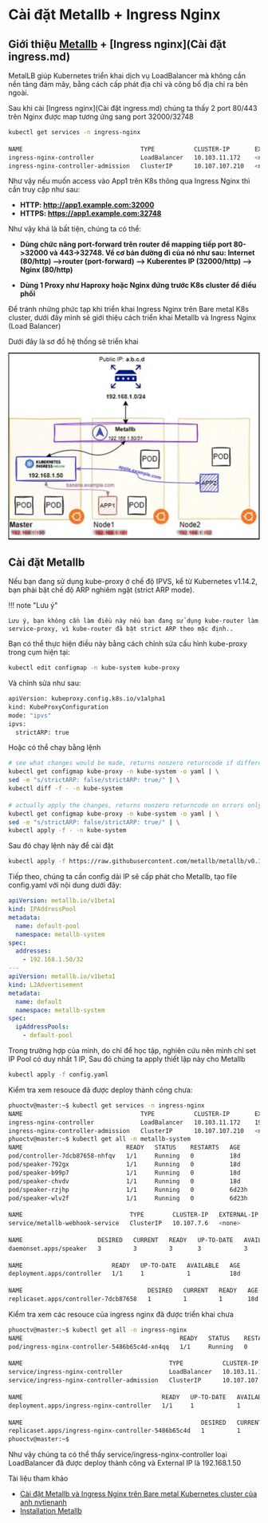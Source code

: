 # Cài đặt Metallb + Ingress Nginx

## Giới thiệu [Metallb](https://metallb.universe.tf/concepts/) + [Ingress nginx](Cài đặt ingress.md)

MetalLB giúp Kubernetes triển khai dịch vụ LoadBalancer mà không cần nền tảng đám mây, bằng cách cấp phát địa chỉ và công bố địa chỉ ra bên ngoài.

Sau khi cài [Ingress nginx](Cài đặt ingress.md) chúng ta thấy 2 port 80/443 trên Nginx được map tương ứng sang port 32000/32748


```bash 
kubectl get services -n ingress-nginx

NAME                                 TYPE           CLUSTER-IP       EXTERNAL-IP    PORT(S)                      AGE
ingress-nginx-controller             LoadBalancer   10.103.11.172    <none>         80:32000/TCP,443:32748/TCP   17d
ingress-nginx-controller-admission   ClusterIP      10.107.107.210   <none>         443/TCP                      17d


```
Như vậy nếu muốn access vào App1 trên K8s thông qua Ingress Nginx thì cần truy cập như sau:

- **HTTP: http://app1.example.com:32000**
- **HTTPS: https://app1.example.com:32748**

Như vậy khá là bất tiện, chúng ta có thể:

- **Dùng chức năng port-forward trên router để mapping tiếp port 80->32000 và 443->32748. Về cơ bản đường đi của nó như sau: Internet (80/http) –>router (port-forward) –> Kuberentes IP (32000/http) –> Nginx (80/http)**

- **Dùng 1 Proxy như Haproxy hoặc Nginx đứng trước K8s cluster để điều phối**

Để tránh những phức tạp khi triển khai Ingress Nginx trên Bare metal K8s cluster, dưới đây mình sẽ giới thiệu cách triển khai Metallb và Ingress Nginx (Load Balancer)

Dưới đây là sơ đồ hệ thống sẽ triển khai

![Ingress](images/sodometa.png)

## Cài đặt Metallb

Nếu bạn đang sử dụng kube-proxy ở chế độ IPVS, kể từ Kubernetes v1.14.2, bạn phải bật chế độ ARP nghiêm ngặt (strict ARP mode).


!!! note "Lưu ý"

    Lưu ý, bạn không cần làm điều này nếu bạn đang sử dụng kube-router làm service-proxy, vì kube-router đã bật strict ARP theo mặc định..


Bạn có thể thực hiện điều này bằng cách chỉnh sửa cấu hình kube-proxy trong cụm hiện tại:

```bash 
kubectl edit configmap -n kube-system kube-proxy
```

Và chỉnh sửa như sau:

```bash 
apiVersion: kubeproxy.config.k8s.io/v1alpha1
kind: KubeProxyConfiguration
mode: "ipvs"
ipvs:
  strictARP: true
```

Hoặc có thể chạy bằng lệnh

```bash 
# see what changes would be made, returns nonzero returncode if different
kubectl get configmap kube-proxy -n kube-system -o yaml | \
sed -e "s/strictARP: false/strictARP: true/" | \
kubectl diff -f - -n kube-system

# actually apply the changes, returns nonzero returncode on errors only
kubectl get configmap kube-proxy -n kube-system -o yaml | \
sed -e "s/strictARP: false/strictARP: true/" | \
kubectl apply -f - -n kube-system
```

Sau đó chạy lệnh này để cài đặt

```bash 
kubectl apply -f https://raw.githubusercontent.com/metallb/metallb/v0.14.9/config/manifests/metallb-native.yaml
```

Tiếp theo, chúng ta cần config dải IP sẽ cấp phát cho Metallb, tạo file config.yaml với nội dung dưới đây:

```yaml title="config.yaml"  linenums="1"
apiVersion: metallb.io/v1beta1
kind: IPAddressPool
metadata:
  name: default-pool
  namespace: metallb-system
spec:
  addresses:
    - 192.168.1.50/32
---
apiVersion: metallb.io/v1beta1
kind: L2Advertisement
metadata:
  name: default
  namespace: metallb-system
spec:
  ipAddressPools:
    - default-pool
```

Trong trường hợp của mình, do chỉ để học tập, nghiên cứu nên mình chỉ set IP Pool có duy nhất 1 IP, Sau đó chúng ta apply thiết lập này cho Metallb

```bash 
kubectl apply -f config.yaml
```

Kiểm tra xem resouce đã được deploy thành công chưa:
```bash 
phuoctv@master:~$ kubectl get services -n ingress-nginx
NAME                                 TYPE           CLUSTER-IP       EXTERNAL-IP    PORT(S)                      AGE
ingress-nginx-controller             LoadBalancer   10.103.11.172    192.168.1.50   80:32000/TCP,443:32748/TCP   17d
ingress-nginx-controller-admission   ClusterIP      10.107.107.210   <none>         443/TCP                      17d
phuoctv@master:~$ kubectl get all -n metallb-system
NAME                             READY   STATUS    RESTARTS   AGE
pod/controller-7dcb87658-nhfqv   1/1     Running   0          18d
pod/speaker-792gx                1/1     Running   0          18d
pod/speaker-b99p7                1/1     Running   0          18d
pod/speaker-chvdv                1/1     Running   0          18d
pod/speaker-rzjhp                1/1     Running   0          6d23h
pod/speaker-wlv2f                1/1     Running   0          6d23h

NAME                              TYPE        CLUSTER-IP   EXTERNAL-IP   PORT(S)   AGE
service/metallb-webhook-service   ClusterIP   10.107.7.6   <none>        443/TCP   18d

NAME                     DESIRED   CURRENT   READY   UP-TO-DATE   AVAILABLE   NODE SELECTOR            AGE
daemonset.apps/speaker   3         3         3       3            3           kubernetes.io/os=linux   18d

NAME                         READY   UP-TO-DATE   AVAILABLE   AGE
deployment.apps/controller   1/1     1            1           18d

NAME                                   DESIRED   CURRENT   READY   AGE
replicaset.apps/controller-7dcb87658   1         1         1       18d

```

Kiểm tra xem các resouce của ingress nginx đã được triển khai chưa
```bash 
phuoctv@master:~$ kubectl get all -n ingress-nginx
NAME                                            READY   STATUS    RESTARTS   AGE
pod/ingress-nginx-controller-5486b65c4d-xn4qq   1/1     Running   0          17d

NAME                                         TYPE           CLUSTER-IP       EXTERNAL-IP    PORT(S)                      AGE
service/ingress-nginx-controller             LoadBalancer   10.103.11.172    192.168.1.50   80:32000/TCP,443:32748/TCP   17d
service/ingress-nginx-controller-admission   ClusterIP      10.107.107.210   <none>         443/TCP                      17d

NAME                                       READY   UP-TO-DATE   AVAILABLE   AGE
deployment.apps/ingress-nginx-controller   1/1     1            1           17d

NAME                                                  DESIRED   CURRENT   READY   AGE
replicaset.apps/ingress-nginx-controller-5486b65c4d   1         1         1       17d
phuoctv@master:~$

```

Như vậy chúng ta có thể thấy service/ingress-nginx-controller loại LoadBalancer đã được deploy thành công và External IP là 192.168.1.50

Tài liệu tham khảo

- [Cài đặt Metallb và Ingress Nginx trên Bare metal Kubernetes cluster của anh nvtienanh](https://nvtienanh.info/blog/cai-dat-metallb-va-ingress-nginx-tren-bare-metal-kubernetes-cluster)
- [Installation Metallb](https://metallb.universe.tf/installation/)
